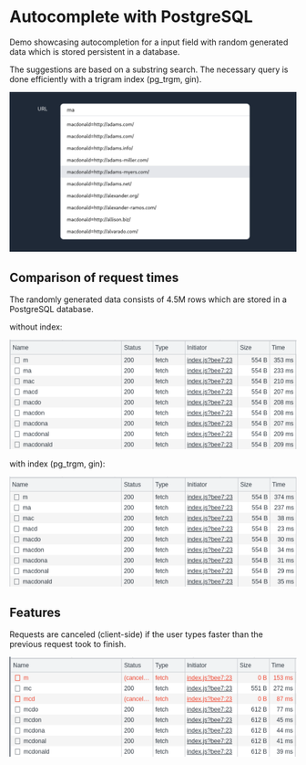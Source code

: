 # Autocomplete with PostgreSQL

Demo showcasing autocompletion for a input field with random generated data which is stored persistent in a database.

The suggestions are based on a substring search. The necessary query is done efficiently with a trigram index (pg_trgm, gin).

![](images/screenshot.png)

## Comparison of request times

The randomly generated data consists of 4.5M rows which are stored in a PostgreSQL database.

without index:

![](images/time_without_index.png)


with index (pg_trgm, gin):

![](images/time_with_index.png)

## Features

Requests are canceled (client-side) if the user types faster than the previous request took to finish.

![](images/cancel_requests.png)

